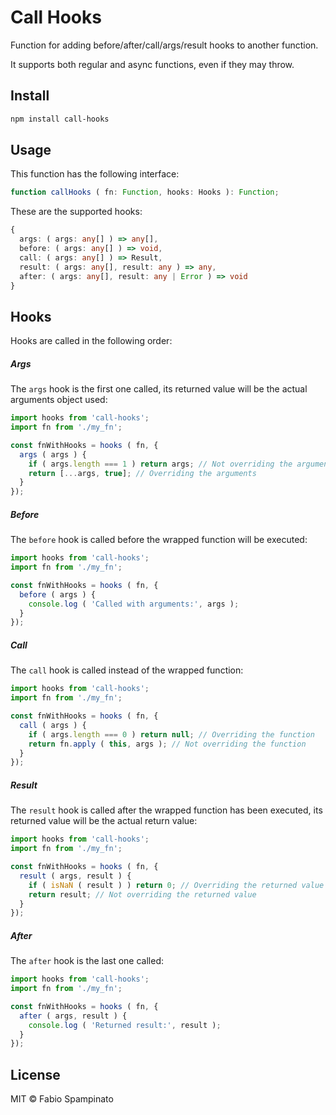 # Call Hooks

Function for adding before/after/call/args/result hooks to another function.

It supports both regular and async functions, even if they may throw.

## Install

```sh
npm install call-hooks
```

## Usage

This function has the following interface:

```ts
function callHooks ( fn: Function, hooks: Hooks ): Function;
```

These are the supported hooks:

```ts
{
  args: ( args: any[] ) => any[],
  before: ( args: any[] ) => void,
  call: ( args: any[] ) => Result,
  result: ( args: any[], result: any ) => any,
  after: ( args: any[], result: any | Error ) => void
}
```

## Hooks

Hooks are called in the following order:

##### Args

The `args` hook is the first one called, its returned value will be the actual arguments object used:

```ts
import hooks from 'call-hooks';
import fn from './my_fn';

const fnWithHooks = hooks ( fn, {
  args ( args ) {
    if ( args.length === 1 ) return args; // Not overriding the arguments
    return [...args, true]; // Overriding the arguments
  }
});
```

##### Before

The `before` hook is called before the wrapped function will be executed:

```ts
import hooks from 'call-hooks';
import fn from './my_fn';

const fnWithHooks = hooks ( fn, {
  before ( args ) {
    console.log ( 'Called with arguments:', args );
  }
});
```

##### Call

The `call` hook is called instead of the wrapped function:

```ts
import hooks from 'call-hooks';
import fn from './my_fn';

const fnWithHooks = hooks ( fn, {
  call ( args ) {
    if ( args.length === 0 ) return null; // Overriding the function
    return fn.apply ( this, args ); // Not overriding the function
  }
});
```

##### Result

The `result` hook is called after the wrapped function has been executed, its returned value will be the actual return value:

```ts
import hooks from 'call-hooks';
import fn from './my_fn';

const fnWithHooks = hooks ( fn, {
  result ( args, result ) {
    if ( isNaN ( result ) ) return 0; // Overriding the returned value
    return result; // Not overriding the returned value
  }
});
```

##### After

The `after` hook is the last one called:

```ts
import hooks from 'call-hooks';
import fn from './my_fn';

const fnWithHooks = hooks ( fn, {
  after ( args, result ) {
    console.log ( 'Returned result:', result );
  }
});
```

## License

MIT © Fabio Spampinato
